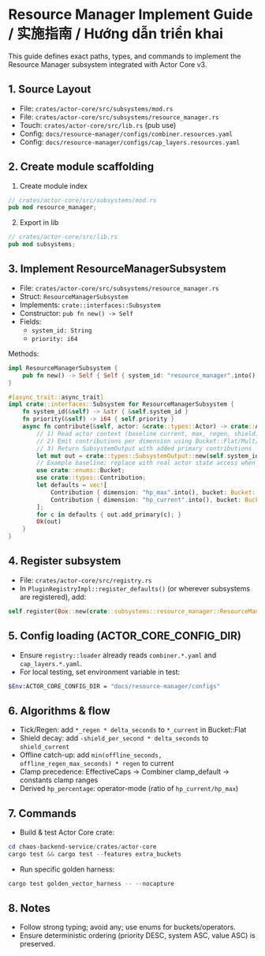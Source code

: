 # Resource Manager Implement Guide / 实施指南 / Hướng dẫn triển khai

This guide defines exact paths, types, and commands to implement the Resource Manager subsystem integrated with Actor Core v3.

## 1. Source Layout
- File: `crates/actor-core/src/subsystems/mod.rs`
- File: `crates/actor-core/src/subsystems/resource_manager.rs`
- Touch: `crates/actor-core/src/lib.rs` (pub use)
- Config: `docs/resource-manager/configs/combiner.resources.yaml`
- Config: `docs/resource-manager/configs/cap_layers.resources.yaml`

## 2. Create module scaffolding
1) Create module index
```rust
// crates/actor-core/src/subsystems/mod.rs
pub mod resource_manager;
```

2) Export in lib
```rust
// crates/actor-core/src/lib.rs
pub mod subsystems;
```

## 3. Implement ResourceManagerSubsystem
- File: `crates/actor-core/src/subsystems/resource_manager.rs`
- Struct: `ResourceManagerSubsystem`
- Implements: `crate::interfaces::Subsystem`
- Constructor: `pub fn new() -> Self`
- Fields:
  - `system_id: String`
  - `priority: i64`

Methods:
```rust
impl ResourceManagerSubsystem {
    pub fn new() -> Self { Self { system_id: "resource_manager".into(), priority: 100 } }
}

#[async_trait::async_trait]
impl crate::interfaces::Subsystem for ResourceManagerSubsystem {
    fn system_id(&self) -> &str { &self.system_id }
    fn priority(&self) -> i64 { self.priority }
    async fn contribute(&self, actor: &crate::types::Actor) -> crate::ActorCoreResult<crate::types::SubsystemOutput> {
        // 1) Read actor context (baseline current, max, regen, shield)
        // 2) Emit contributions per dimension using Bucket::Flat/Mult/PostAdd/Override as configured
        // 3) Return SubsystemOutput with added primary contributions
        let mut out = crate::types::SubsystemOutput::new(self.system_id.clone());
        // Example baseline; replace with real actor state access when available
        use crate::enums::Bucket;
        use crate::types::Contribution;
        let defaults = vec![
            Contribution { dimension: "hp_max".into(), bucket: Bucket::Flat, value: 1000.0, system: self.system_id.clone(), priority: Some(100), tags: None },
            Contribution { dimension: "hp_current".into(), bucket: Bucket::Flat, value: 960.0, system: self.system_id.clone(), priority: Some(100), tags: None },
        ];
        for c in defaults { out.add_primary(c); }
        Ok(out)
    }
}
```

## 4. Register subsystem
- File: `crates/actor-core/src/registry.rs`
- In `PluginRegistryImpl::register_defaults()` (or wherever subsystems are registered), add:
```rust
self.register(Box::new(crate::subsystems::resource_manager::ResourceManagerSubsystem::new()))?;
```

## 5. Config loading (ACTOR_CORE_CONFIG_DIR)
- Ensure `registry::loader` already reads `combiner.*.yaml` and `cap_layers.*.yaml`.
- For local testing, set environment variable in test:
```bash
$Env:ACTOR_CORE_CONFIG_DIR = "docs/resource-manager/configs"
```

## 6. Algorithms & flow
- Tick/Regen: add `*_regen * delta_seconds` to `*_current` in Bucket::Flat
- Shield decay: add `-shield_per_second * delta_seconds` to `shield_current`
- Offline catch-up: add `min(offline_seconds, offline_regen_max_seconds) * regen` to current
- Clamp precedence: EffectiveCaps → Combiner clamp_default → constants clamp ranges
- Derived `hp_percentage`: operator-mode (ratio of `hp_current/hp_max`)

## 7. Commands
- Build & test Actor Core crate:
```powershell
cd chaos-backend-service/crates/actor-core
cargo test && cargo test --features extra_buckets
```
- Run specific golden harness:
```powershell
cargo test golden_vector_harness -- --nocapture
```

## 8. Notes
- Follow strong typing; avoid any; use enums for buckets/operators.
- Ensure deterministic ordering (priority DESC, system ASC, value ASC) is preserved.
